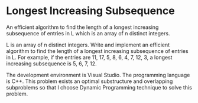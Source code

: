 # Longest Increasing Subsequence
An efficient algorithm to find the length of a longest increasing subsequence of entries in L which is an array of n distinct integers.

L is an array of n distinct integers. Write and implement an efficient algorithm to find the length of a longest increasing subsequence of entries in L. For example, if the entries are 11, 17, 5, 8, 6, 4, 7, 12, 3, a longest increasing subsequence is 5, 6, 7, 12.

The development environment is Visual Studio. The programming language is C++. This problem exists an optimal substructure and overlapping subproblems so that I choose Dynamic Programming technique to solve this problem.
